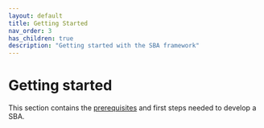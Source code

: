 ```yaml
---
layout: default
title: Getting Started
nav_order: 3
has_children: true
description: "Getting started with the SBA framework"
---
```


# Getting started

This section contains the [prerequisites](prerequisites.html) and first steps needed to develop a SBA.